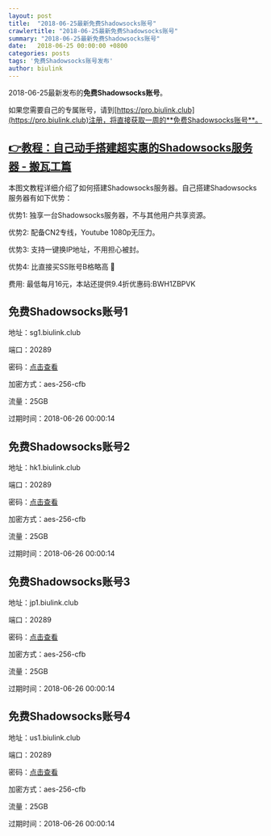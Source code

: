 ```yaml
---
layout: post
title:  "2018-06-25最新免费Shadowsocks账号"
crawlertitle: "2018-06-25最新免费Shadowsocks账号"
summary: "2018-06-25最新免费Shadowsocks账号"
date:   2018-06-25 00:00:00 +0800
categories: posts
tags: '免费Shadowsocks账号发布'
author: biulink
---
```


2018-06-25最新发布的**免费Shadowsocks账号**。

如果您需要自己的专属账号，请到[https://pro.biulink.club](https://pro.biulink.club)注册，将直接获取一周的**免费Shadowsocks账号**。

## [👉教程：自己动手搭建超实惠的Shadowsocks服务器 - 搬瓦工篇](https://github.com/Biulink/ShadowsocksTutorials/blob/master/%E6%95%99%E6%82%A8%E8%87%AA%E5%B7%B1%E5%8A%A8%E6%89%8B%E6%90%AD%E5%BB%BA%E8%B6%85%E5%AE%9E%E6%83%A0%E7%9A%84Shadowsocks%E6%9C%8D%E5%8A%A1%E5%99%A8%20-%20%E6%90%AC%E7%93%A6%E5%B7%A5%E7%AF%87.md)
  
  本图文教程详细介绍了如何搭建Shadowsocks服务器。自己搭建Shadowsocks服务器有如下优势：

  优势1: 独享一台Shadowsocks服务器，不与其他用户共享资源。

  优势2: 配备CN2专线，Youtube 1080p无压力。

  优势3: 支持一键换IP地址，不用担心被封。

  优势4: 比直接买SS账号B格略高 🙂

  费用: 最低每月16元，本站还提供9.4折优惠码:BWH1ZBPVK  
## 免费Shadowsocks账号1

地址：sg1.biulink.club

端口：20289

密码：[点击查看](https://github.com/Biulink/ShadowsocksTutorials/blob/master/publish/2018-06-25%E6%9C%80%E6%96%B0%E5%85%8D%E8%B4%B9Shadowsocks%E8%B4%A6%E5%8F%B7.md)

加密方式：aes-256-cfb

流量：25GB

过期时间：2018-06-26 00:00:14

## 免费Shadowsocks账号2

地址：hk1.biulink.club

端口：20289

密码：[点击查看](https://github.com/Biulink/ShadowsocksTutorials/blob/master/publish/2018-06-25%E6%9C%80%E6%96%B0%E5%85%8D%E8%B4%B9Shadowsocks%E8%B4%A6%E5%8F%B7.md)

加密方式：aes-256-cfb

流量：25GB

过期时间：2018-06-26 00:00:14

## 免费Shadowsocks账号3

地址：jp1.biulink.club

端口：20289

密码：[点击查看](https://github.com/Biulink/ShadowsocksTutorials/blob/master/publish/2018-06-25%E6%9C%80%E6%96%B0%E5%85%8D%E8%B4%B9Shadowsocks%E8%B4%A6%E5%8F%B7.md)

加密方式：aes-256-cfb

流量：25GB

过期时间：2018-06-26 00:00:14

## 免费Shadowsocks账号4

地址：us1.biulink.club

端口：20289

密码：[点击查看](https://github.com/Biulink/ShadowsocksTutorials/blob/master/publish/2018-06-25%E6%9C%80%E6%96%B0%E5%85%8D%E8%B4%B9Shadowsocks%E8%B4%A6%E5%8F%B7.md)

加密方式：aes-256-cfb

流量：25GB

过期时间：2018-06-26 00:00:14

